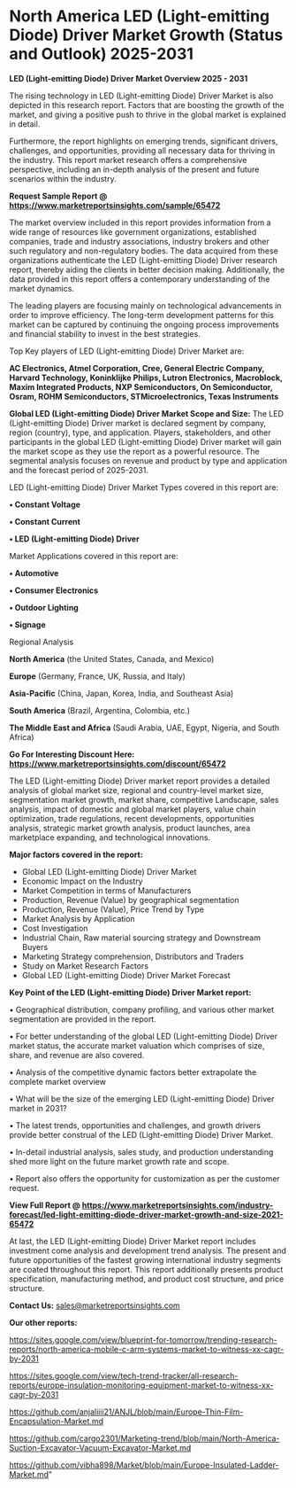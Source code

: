 # North America LED (Light-emitting Diode) Driver Market Growth (Status and Outlook) 2025-2031

<Strong> LED (Light-emitting Diode) Driver Market Overview 2025 - 2031</strong>

The rising technology in LED (Light-emitting Diode) Driver Market is also depicted in this research report. Factors that are boosting the growth of the market, and giving a positive push to thrive in the global market is explained in detail.

Furthermore, the report highlights on emerging trends, significant drivers, challenges, and opportunities, providing all necessary data for thriving in the industry. This report market research offers a comprehensive perspective, including an in-depth analysis of the present and future scenarios within the industry.

<strong>Request Sample Report @ <a href=https://www.marketreportsinsights.com/sample/65472>https://www.marketreportsinsights.com/sample/65472</a></strong>

The market overview included in this report provides information from a wide range of resources like government organizations, established companies, trade and industry associations, industry brokers and other such regulatory and non-regulatory bodies. The data acquired from these organizations authenticate the LED (Light-emitting Diode) Driver research report, thereby aiding the clients in better decision making. Additionally, the data provided in this report offers a contemporary understanding of the market dynamics.

The leading players are focusing mainly on technological advancements in order to improve efficiency. The long-term development patterns for this market can be captured by continuing the ongoing process improvements and financial stability to invest in the best strategies.

Top Key players of LED (Light-emitting Diode) Driver Market are:

<strong>AC Electronics, Atmel Corporation, Cree, General Electric Company, Harvard Technology, Koninklijke Philips, Lutron Electronics, Macroblock, Maxim Integrated Products, NXP Semiconductors, On Semiconductor, Osram, ROHM Semiconductors, STMicroelectronics, Texas Instruments</strong>

<strong><b>Global LED (Light-emitting Diode) Driver Market Scope and Size:</b></strong>
The LED (Light-emitting Diode) Driver market is declared segment by company, region (country), type, and application. Players, stakeholders, and other participants in the global LED (Light-emitting Diode) Driver market will gain the market scope as they use the report as a powerful resource. The segmental analysis focuses on revenue and product by type and application and the forecast period of 2025-2031.

LED (Light-emitting Diode) Driver Market Types covered in this report are:

<strong>• Constant Voltage

• Constant Current

• LED (Light-emitting Diode) Driver</strong>

Market Applications covered in this report are:

<strong>• Automotive

• Consumer Electronics

• Outdoor Lighting

• Signage</strong> 

Regional Analysis

<strong>North America</strong> (the United States, Canada, and Mexico)

<strong>Europe</strong> (Germany, France, UK, Russia, and Italy)

<strong>Asia-Pacific</strong> (China, Japan, Korea, India, and Southeast Asia)

<strong>South America</strong> (Brazil, Argentina, Colombia, etc.)

<strong>The Middle East and Africa</strong> (Saudi Arabia, UAE, Egypt, Nigeria, and South Africa)

<strong>Go For Interesting Discount Here: <a href=https://www.marketreportsinsights.com/discount/65472>https://www.marketreportsinsights.com/discount/65472</a></strong>

The LED (Light-emitting Diode) Driver market report provides a detailed analysis of global market size, regional and country-level market size, segmentation market growth, market share, competitive Landscape, sales analysis, impact of domestic and global market players, value chain optimization, trade regulations, recent developments, opportunities analysis, strategic market growth analysis, product launches, area marketplace expanding, and technological innovations.

<strong><b>Major factors covered in the report:</b></strong>
<ul>
  <li>Global LED (Light-emitting Diode) Driver Market </li>
  <li>Economic Impact on the Industry</li>
  <li>Market Competition in terms of Manufacturers</li>
  <li>Production, Revenue (Value) by geographical segmentation</li>
  <li>Production, Revenue (Value), Price Trend by Type</li>
  <li>Market Analysis by Application</li>
  <li>Cost Investigation</li>
  <li>Industrial Chain, Raw material sourcing strategy and Downstream Buyers</li>
  <li>Marketing Strategy comprehension, Distributors and Traders</li>
  <li>Study on Market Research Factors</li>
  <li>Global LED (Light-emitting Diode) Driver Market Forecast</li>
</ul>

<strong><b>Key Point of the LED (Light-emitting Diode) Driver Market report:</b></strong>

• Geographical distribution, company profiling, and various other market segmentation are provided in the report.

• For better understanding of the global LED (Light-emitting Diode) Driver market status, the accurate market valuation which comprises of size, share, and revenue are also covered.

• Analysis of the competitive dynamic factors better extrapolate the complete market overview

• What will be the size of the emerging LED (Light-emitting Diode) Driver market in 2031?

• The latest trends, opportunities and challenges, and growth drivers provide better construal of the LED (Light-emitting Diode) Driver Market.

• In-detail industrial analysis, sales study, and production understanding shed more light on the future market growth rate and scope.

• Report also offers the opportunity for customization as per the customer request.

<strong><b>View Full Report @ <a href=https://www.marketreportsinsights.com/industry-forecast/led-light-emitting-diode-driver-market-growth-and-size-2021-65472>https://www.marketreportsinsights.com/industry-forecast/led-light-emitting-diode-driver-market-growth-and-size-2021-65472</a></b></strong>


At last, the LED (Light-emitting Diode) Driver Market report includes investment come analysis and development trend analysis. The present and future opportunities of the fastest growing international industry segments are coated throughout this report. This report additionally presents product specification, manufacturing method, and product cost structure, and price structure.

<strong>Contact Us:</strong>
sales@marketreportsinsights.com

<strong>Our other reports:</strong>

<a href=https://sites.google.com/view/blueprint-for-tomorrow/trending-research-reports/north-america-mobile-c-arm-systems-market-to-witness-xx-cagr-by-2031>https://sites.google.com/view/blueprint-for-tomorrow/trending-research-reports/north-america-mobile-c-arm-systems-market-to-witness-xx-cagr-by-2031</a>

<a href=https://sites.google.com/view/tech-trend-tracker/all-research-reports/europe-insulation-monitoring-equipment-market-to-witness-xx-cagr-by-2031>https://sites.google.com/view/tech-trend-tracker/all-research-reports/europe-insulation-monitoring-equipment-market-to-witness-xx-cagr-by-2031</a>

<a href=https://github.com/anjaliiii21/ANJL/blob/main/Europe-Thin-Film-Encapsulation-Market.md>https://github.com/anjaliiii21/ANJL/blob/main/Europe-Thin-Film-Encapsulation-Market.md</a>

<a href=https://github.com/cargo2301/Marketing-trend/blob/main/North-America-Suction-Excavator-Vacuum-Excavator-Market.md>https://github.com/cargo2301/Marketing-trend/blob/main/North-America-Suction-Excavator-Vacuum-Excavator-Market.md</a>

<a href=https://github.com/vibha898/Market/blob/main/Europe-Insulated-Ladder-Market.md>https://github.com/vibha898/Market/blob/main/Europe-Insulated-Ladder-Market.md</a>"
